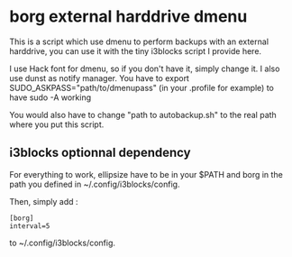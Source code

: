 # borg external harddrive dmenu

This is a script which use dmenu to perform backups with an external harddrive, you can use it with the tiny i3blocks script I provide here.

I use Hack font for dmenu, so if you don't have it, simply change it.
I also use dunst as notify manager.
You have to export SUDO_ASKPASS="path/to/dmenupass" (in your .profile for example) to have sudo -A working

You would also have to change "path to autobackup.sh" to the real path where you put this script.

## i3blocks optionnal dependency

For everything to work, ellipsize have to be in your $PATH and borg in the path you defined in ~/.config/i3blocks/config.

Then, simply add :
```
[borg]
interval=5
```
to ~/.config/i3blocks/config.
